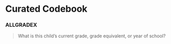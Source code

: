 # Curated Codebook  

### ALLGRADEX  
> What is this child’s current grade, grade equivalent, or year of school?
